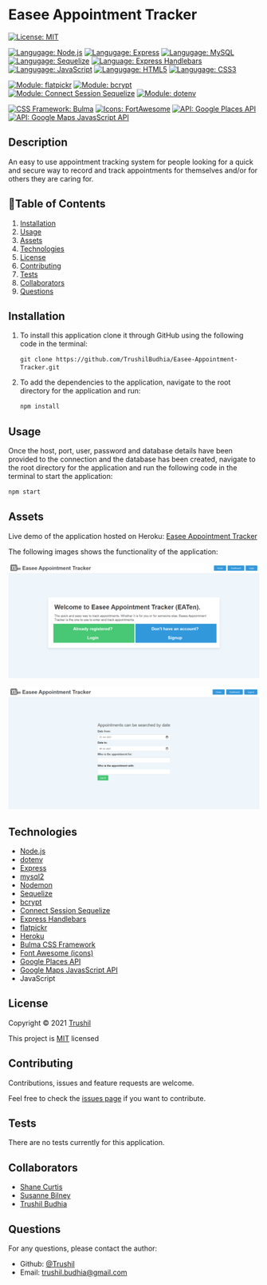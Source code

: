 # Easee Appointment Tracker 

[![License: MIT](https://img.shields.io/badge/License-MIT-brightgreen.svg)](https://opensource.org/licenses/MIT)

[![Langugage: Node.js](https://img.shields.io/badge/Language-Nodejs-blue.svg)](https://nodejs.org/en/docs/)
[![Langugage: Express](https://img.shields.io/badge/Language-Express-orange.svg)](https://expressjs.com/)
[![Langugage: MySQL](https://img.shields.io/badge/Language-MySQL-blueviolet.svg)](https://www.npmjs.com/package/mysql2)
[![Langugage: Sequelize](https://img.shields.io/badge/Language-Sequelize-green.svg)](https://sequelize.org/v5/index.html)
[![Language: Express Handlebars](https://img.shields.io/badge/Language-ExpressHandlebars-ff69b4.svg)](https://sequelize.org/v5/index.html)
[![Langugage: JavaScript](https://img.shields.io/badge/Language-JavaScript-brightgreen.svg)](https://www.javascript.com/)
[![Langugage: HTML5](https://img.shields.io/badge/Language-HTML5-yellow.svg)](https://developer.mozilla.org/en-US/docs/Glossary/HTML5)
[![Langugage: CSS3](https://img.shields.io/badge/Language-CSS3-informational.svg)](https://developer.mozilla.org/en-US/docs/Web/CSS)

[![Module: flatpickr](https://img.shields.io/badge/Module-flatpickr-critical.svg)](https://www.npmjs.com/package/flatpickr)
[![Module: bcrypt](https://img.shields.io/badge/Module-bcrypt-critical.svg)](https://www.npmjs.com/package/bcrypt)
[![Module: Connect Session Sequelize](https://img.shields.io/badge/Module-ConnectSessionSequelize-critical.svg)](https://www.npmjs.com/package/connect-session-sequelize)
[![Module: dotenv](https://img.shields.io/badge/Module-dotenv-critical.svg)](https://www.npmjs.com/package/dotenv)

[![CSS Framework: Bulma](https://img.shields.io/badge/CSS-Bulma-green.svg)](https://bulma.io/)
[![Icons: FortAwesome](https://img.shields.io/badge/Icons-FortAwesome-9cf.svg)](https://fortawesome.com/)
[![API: Google Places API](https://img.shields.io/badge/API-GooglePlacesAPI-blue.svg)](https://developers.google.com/maps/documentation/places/web-service/overview)
[![API: Google Maps JavasScript API](https://img.shields.io/badge/API-GoogleMapsJavaScriptAPI-blue.svg)](https://developers.google.com/maps/documentation/javascript/overview)

## Description

An easy to use appointment tracking system for people looking for a quick and secure way to record and track appointments for themselves and/or for others they are caring for.

## 📖Table of Contents
1. [Installation](#installation)
2. [Usage](#usage)
3. [Assets](#assets)
4. [Technologies](#Technologies)
5. [License](#license)
6. [Contributing](#contributing)
7. [Tests](#tests)
8. [Collaborators](#collaborators)
9. [Questions](#questions)

## Installation
1. To install this application clone it through GitHub using the following code in the terminal: 
    ``` 
    git clone https://github.com/TrushilBudhia/Easee-Appointment-Tracker.git
    ```
2. To add the dependencies to the application, navigate to the root directory for the application and run:
    ```js
    npm install
    ```
    
## Usage
Once the host, port, user, password and database details have been provided to the connection and the database has been created, navigate to the root directory for the application and run the following code in the terminal to start the application:
```js
npm start
```

## Assets
Live demo of the application hosted on Heroku: [Easee Appointment Tracker](https://afternoon-beyond-55572.herokuapp.com/)

The following images shows the functionality of the application: 

![Easee Appointment Tracker screenshot of the homepage.](./assets/images/Easee-Appointment-Tracker-Preview-img-1.jpg)

![Easee Appointment Tracker screenshot of the search page.](./assets/images/Easee-Appointment-Tracker-Preview-img-2.jpg)

## Technologies
- [Node.js](https://nodejs.org/en/docs/)
- [dotenv](https://www.npmjs.com/package/dotenv)
- [Express](https://expressjs.com/)
- [mysql2](https://www.npmjs.com/package/mysql2)
- [Nodemon](https://www.npmjs.com/package/nodemon)
- [Sequelize](https://sequelize.org/v5/index.html)
- [bcrypt](https://www.npmjs.com/package/bcrypt)
- [Connect Session Sequelize](https://www.npmjs.com/package/connect-session-sequelize)
- [Express Handlebars](https://sequelize.org/v5/index.html)
- [flatpickr](https://www.npmjs.com/package/flatpickr)
- [Heroku](https://www.heroku.com/)
- [Bulma CSS Framework](https://bulma.io/)
- [Font Awesome (icons)](https://fontawesome.com/)
- [Google Places API](https://developers.google.com/maps/documentation/places/web-service/overview)
- [Google Maps JavasScript API](https://developers.google.com/maps/documentation/javascript/overview)
- JavaScript

## License
Copyright © 2021 [Trushil](https://github.com/TrushilBudhia)

This project is [MIT](./LICENSE) licensed

## Contributing
Contributions, issues and feature requests are welcome.

Feel free to check the [issues page](https://github.com/TrushilBudhia/Easee-Appointment-Tracker/issues) if you want to contribute.

## Tests
There are no tests currently for this application.

## Collaborators
* [Shane Curtis](https://github.com/ShaneCurtis84)
* [Susanne Bilney](https://github.com/Susanne85)
* [Trushil Budhia](https://github.com/TrushilBudhia)

## Questions
For any questions, please contact the author:

- Github: [@Trushil](https://github.com/TrushilBudhia)
- Email: trushil.budhia@gmail.com

